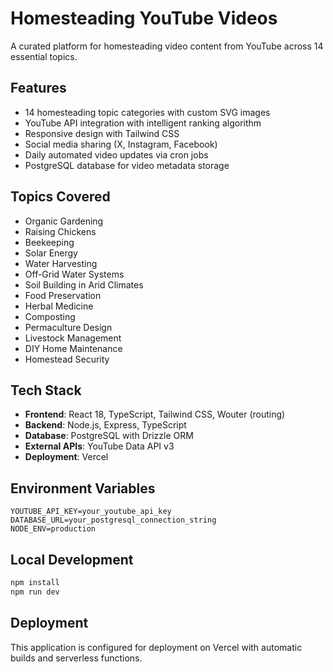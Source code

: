# Homesteading YouTube Videos

A curated platform for homesteading video content from YouTube across 14 essential topics.

## Features 

- 14 homesteading topic categories with custom SVG images
- YouTube API integration with intelligent ranking algorithm
- Responsive design with Tailwind CSS
- Social media sharing (X, Instagram, Facebook)
- Daily automated video updates via cron jobs
- PostgreSQL database for video metadata storage

## Topics Covered
  
- Organic Gardening
- Raising Chickens
- Beekeeping
- Solar Energy
- Water Harvesting
- Off-Grid Water Systems
- Soil Building in Arid Climates
- Food Preservation
- Herbal Medicine
- Composting
- Permaculture Design
- Livestock Management
- DIY Home Maintenance
- Homestead Security

## Tech Stack

- **Frontend**: React 18, TypeScript, Tailwind CSS, Wouter (routing)
- **Backend**: Node.js, Express, TypeScript
- **Database**: PostgreSQL with Drizzle ORM
- **External APIs**: YouTube Data API v3
- **Deployment**: Vercel

## Environment Variables

```
YOUTUBE_API_KEY=your_youtube_api_key
DATABASE_URL=your_postgresql_connection_string
NODE_ENV=production
```

## Local Development

```bash
npm install
npm run dev
```

## Deployment

This application is configured for deployment on Vercel with automatic builds and serverless functions.
